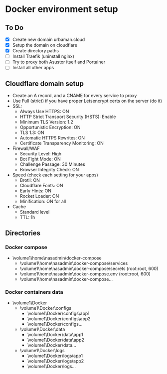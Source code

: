 # Docker environment setup

## To Do

- [x] Create new domain urbaman.cloud
- [x] Setup the domain on cloudflare
- [x] Create directory paths
- [ ] Install Traefik (uninstall nginx)
- [ ] Try to proxy both Asustor itself and Portainer
- [ ] Install all other apps

## Cloudflare domain setup

- Create an A record, and a CNAME for every service to proxy
- Use Full (strict) if you have proper Letsencrypt certs on the server (do it)
- SSL:
  - Always Use HTTPS: ON
  - HTTP Strict Transport Security (HSTS): Enable
  - Minimum TLS Version: 1.2
  - Opportunistic Encryption: ON
  - TLS 1.3: ON
  - Automatic HTTPS Rewrites: ON
  - Certificate Transparency Monitoring: ON
- Firewall/WAF
  - Security Level: High
  - Bot Fight Mode: ON
  - Challenge Passage: 30 Minutes
  - Browser Integrity Check: ON
- Speed (check each setting for your apps)
  - Brotli: ON
  - Cloudflare Fonts: ON
  - Early Hints: ON
  - Rocket Loader: ON
  - Minification: ON for all
- Cache
  - Standard level
  - TTL: 1h

## Directories

### Docker compose

- \volume1\home\nasadmin\docker-compose
  - \volume1\home\nasadmin\docker-compose\services
  - \volume1\home\nasadmin\docker-compose\secrets (root:root, 600)
  - \volume1\home\nasadmin\docker-compose\.env (root:root, 600)
  - \volume1\home\nasadmin\docker-compose\...

### Docker containers data

- \volume1\Docker
  - \volume1\Docker\configs
    - \volume1\Docker\configs\app1
    - \volume1\Docker\configs\app2
    - \volume1\Docker\configs\...
  - \volume1\Docker\data
    - \volume1\Docker\data\app1
    - \volume1\Docker\data\app2
    - \volume1\Docker\data\...
  - \volume1\Docker\logs
    - \volume1\Docker\logs\app1
    - \volume1\Docker\logs\app2
    - \volume1\Docker\logs\...
